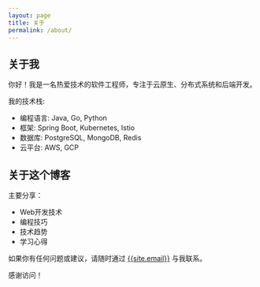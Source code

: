 ```yaml
---
layout: page
title: 关于
permalink: /about/
---
```


## 关于我

你好！我是一名热爱技术的软件工程师，专注于云原生、分布式系统和后端开发。

我的技术栈:
- 编程语言: Java, Go, Python
- 框架: Spring Boot, Kubernetes, Istio
- 数据库: PostgreSQL, MongoDB, Redis
- 云平台: AWS, GCP

## 关于这个博客

主要分享：

- Web开发技术
- 编程技巧
- 技术趋势
- 学习心得

如果你有任何问题或建议，请随时通过 [{{site.email}}](mailto:{{site.email}}) 与我联系。

感谢访问！ 